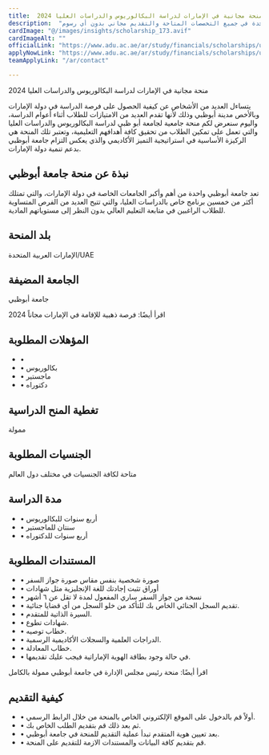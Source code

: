 ```yaml
---
title:  منحة مجانية في الإمارات لدراسة البكالوريوس والدراسات العليا 2024 
description:  "منحة ممولة بالكامل مقدمة في دولة الإمارات العربية المتحدة في جميع التخصصات المتاحة والتقديم مجاني بدون أي رسوم." 
cardImage: "@/images/insights/scholarship_173.avif" 
cardImageAlt: "" 
officialLink: "https://www.adu.ac.ae/ar/study/financials/scholarships/university-scholarship" 
applyNowLink: "https://www.adu.ac.ae/ar/study/financials/scholarships/university-scholarship" 
teamApplyLink: "/ar/contact"

---
```


منحة مجانية في الإمارات لدراسة البكالوريوس والدراسات العليا 2024

يتساءل العديد من الأشخاص عن كيفية الحصول على فرصة الدراسة في دولة الإمارات وبالأخص مدينة أبوظبي وذلك لأنها تقدم العديد من الامتيازات للطلاب أثناء أعوام الدراسة، واليوم سنعرض لكم منحة جامعية لجامعة أبو ظبي لدراسة البكالوريوس والدراسات العليا والتي تعمل على تمكين الطلاب من تحقيق كافة أهدافهم التعليمية، وتعتبر تلك المنحة هي الركيزة الأساسية في استراتيجية التميز الأكاديمي والذي يعكس التزام جامعة أبوظبي بدعم تنمية دولة الإمارات.

## نبذة عن منحة جامعة أبوظبي

تعد جامعة أبوظبي واحدة من أهم وأكبر الجامعات الخاصة في دولة الإمارات، والتي تمتلك أكثر من خمسين برنامج خاص بالدراسات العليا، والتي تتيح العديد من الفرص المتساوية للطلاب الراغبين في متابعة التعليم العالي بدون النظر إلى مستوياتهم المادية.

## بلد المنحة

الإمارات العربية المتحدة/UAE

## الجامعة المضيفة

جامعة أبوظبي

اقرأ أيضًا: فرصة ذهبية للإقامة في الإمارات مجاناً 2024

## المؤهلات المطلوبة

- • 
- • بكالوريوس
- • ماجستير
- • دكتوراه

## تغطية المنح الدراسية

ممولة

## الجنسيات المطلوبة

متاحة لكافة الجنسيات في مختلف دول العالم

## مدة الدراسة

- • أربع سنوات للبكالوريوس
- • سنتان للماجستير
- • أربع سنوات للدكتوراه

## المستندات المطلوبة

- • صورة شخصية بنفس مقاس صورة جواز السفر
- • أوراق تثبت إجادتك للغة الإنجليزية مثل شهادات
- • نسخة من جواز السفر ساري المفعول لمدة لا تقل عن ٦ أشهر
- • تقديم السجل الجنائي الخاص بك للتأكد من خلو السجل من أي قضايا جنائية.
- • السيرة الذاتية للمتقدم.
- • شهادات تطوع.
- • خطاب توصيه.
- • الدراجات العلمية والسجلات الأكاديمية الرسمية.
- • خطاب المعادلة.
- • في حالة وجود بطاقة الهوية الإماراتية فيجب عليك تقديمها.

اقرأ أيضًا: منحة رئيس مجلس الإدارة في جامعة أبوظبي ممولة بالكامل

## كيفية التقديم

- • أولاً قم بالدخول على الموقع الإلكتروني الخاص بالمنحة من خلال الرابط الرسمي.
- • ثم بعد ذلك قم بتقديم الطلب الخاص بك.
- • بعد تعيين هوية المتقدم تبدأ عملية التقديم للمنحة في جامعة أبوظبي.
- • قم بتقديم كافة البيانات والمستندات الازمة للتقديم على المنحة.

